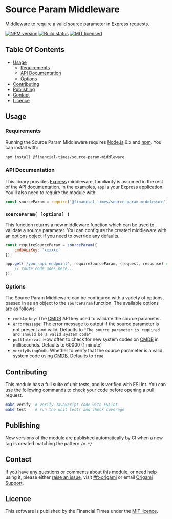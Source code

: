 
Source Param Middleware
=======================

Middleware to require a valid source parameter in [Express] requests.

[![NPM version](https://img.shields.io/npm/v/@financial-times/source-param-middleware.svg)](https://www.npmjs.com/package/@financial-times/source-param-middleware)
[![Build status](https://img.shields.io/circleci/project/Financial-Times/source-param-middleware.svg)](https://circleci.com/gh/Financial-Times/source-param-middleware)
[![MIT licensed](https://img.shields.io/badge/license-MIT-blue.svg)][license]


Table Of Contents
-----------------

  - [Usage](#usage)
    - [Requirements](#requirements)
    - [API Documentation](#api-documentation)
    - [Options](#options)
  - [Contributing](#contributing)
  - [Publishing](#publishing)
  - [Contact](#contact)
  - [Licence](#licence)


Usage
-----

### Requirements

Running the Source Param Middleware requires [Node.js] 6.x and [npm]. You can install with:

```sh
npm install @financial-times/source-param-middleware
```

### API Documentation

This library provides [Express] middleware, familiarity is assumed in the rest of the API documentation. In the examples, `app` is your Express application. You'll also need to require the module with:

```js
const sourceParam = require('@financial-times/source-param-middleware');
```

### `sourceParam( [options] )`

This function returns a new middleware function which can be used to validate a source parameter. You can configure the created middleware with [an options object](#options) if you need to override any defaults.

```js
const requireSourceParam = sourceParam({
    cmdbApiKey: 'xxxxxx'
});

app.get('/your-api-endpoint', requireSourceParam, (request, response) => {
    // route code goes here...
});
```

### Options

The Source Param Middleware can be configured with a variety of options, passed in as an object to the `sourceParam` function. The available options are as follows:

  - `cmdbApiKey`: The [CMDB] API key used to validate the source parameter.
  - `errorMessage`: The error message to output if the source parameter is not present and valid. Defaults to `"The source parameter is required and should be a valid system code"`
  - `pollInterval`: How often to check for new system codes on [CMDB] in milliseconds. Defaults to 60000 (1 minute)
  - `verifyUsingCmdb`: Whether to verify that the source parameter is a valid system code using [CMDB]. Defaults to `true`


Contributing
------------

This module has a full suite of unit tests, and is verified with ESLint. You can use the following commands to check your code before opening a pull request.

```sh
make verify  # verify JavaScript code with ESLint
make test    # run the unit tests and check coverage
```

Publishing
----------

New versions of the module are published automatically by CI when a new tag is created matching the pattern `/v.*/`.


Contact
-------

If you have any questions or comments about this module, or need help using it, please either [raise an issue][issues], visit [#ft-origami] or email [Origami Support].


Licence
-------

This software is published by the Financial Times under the [MIT licence][license].



[#ft-origami]: https://financialtimes.slack.com/messages/ft-origami/
[cmdb]: http://cmdb.ft.com/
[express]: http://expressjs.com/
[issues]: https://github.com/Financial-Times/source-param-middleware/issues
[license]: http://opensource.org/licenses/MIT
[node.js]: https://nodejs.org/
[npm]: https://www.npmjs.com/
[origami support]: mailto:origami-support@ft.com
